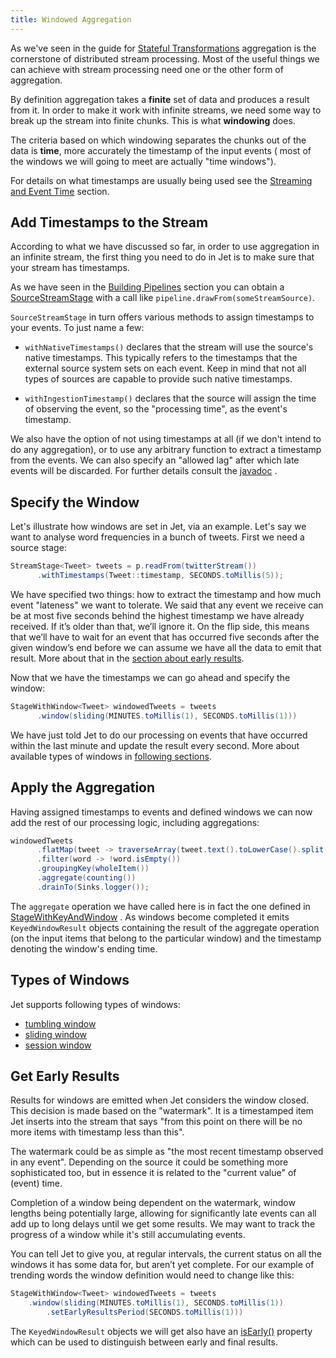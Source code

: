 ```yaml
---
title: Windowed Aggregation
---
```


As we've seen in the guide for
[Stateful Transformations](../api/stateful-transforms.md#aggregate)
aggregation is the cornerstone of distributed stream processing. Most of
the useful things we can achieve with stream processing need one or the
other form of aggregation.

By definition aggregation takes a **finite** set of data and produces
a result from it. In order to make it work with infinite streams, we
need some way to break up the stream into finite chunks. This is what
**windowing** does.

The criteria based on which windowing separates the chunks out of the
data is **time**, more accurately the timestamp of the input events (
most of the windows we will going to meet are actually "time windows").

For details on what timestamps are usually being used see the
[Streaming and Event Time](../concepts/event-time.md) section.

## Add Timestamps to the Stream

According to what we have discussed so far, in order to use aggregation
in an infinite stream, the first thing you need to do in Jet is to make
sure that your stream has timestamps.

As we have seen in the [Building Pipelines](../api/pipeline.md) section
you can obtain a
[SourceStreamStage](https://docs.hazelcast.org/docs/jet/4.0/javadoc/com/hazelcast/jet/pipeline/StreamSourceStage.html)
with a call like `pipeline.drawFrom(someStreamSource)`.

`SourceStreamStage` in turn offers various methods to assign
timestamps to your events. To just name a few:

* `withNativeTimestamps()` declares that the stream will use the
  source's native timestamps. This typically refers to the timestamps
  that the external source system sets on each event. Keep in mind
  that not all types of sources are capable to provide such native
  timestamps.

* `withIngestionTimestamp()` declares that the source will assign the
  time of observing the event, so the "processing time", as the event's
  timestamp.

We also have the option of not using timestamps at all (if we don't
intend to do any aggregation), or to use any arbitrary function to
extract a timestamp from the events. We can also specify an
"allowed lag" after which late events will be discarded. For further
details consult the
[javadoc](https://docs.hazelcast.org/docs/jet/4.0/javadoc/com/hazelcast/jet/pipeline/StreamSourceStage.html)
.

## Specify the Window

Let's illustrate how windows are set in Jet, via an example. Let's say
we want to analyse word frequencies in a bunch of tweets. First we need
a source stage:

```java
StreamStage<Tweet> tweets = p.readFrom(twitterStream())
      .withTimestamps(Tweet::timestamp, SECONDS.toMillis(5));
```

We have specified two things: how to extract the timestamp and how much
event "lateness" we want to tolerate. We said that any event we receive
can be at most five seconds behind the highest timestamp we have
already received. If it’s older than that, we’ll ignore it. On the flip
side, this means that we’ll have to wait for an event that has occurred
five seconds after the given window’s end before we can assume we have
all the data to emit that result. More about that in the
[section about early results](#get-early-results).

Now that we have the timestamps we can go ahead and specify the window:

```java
StageWithWindow<Tweet> windowedTweets = tweets
      .window(sliding(MINUTES.toMillis(1), SECONDS.toMillis(1)))
```

We have just told Jet to do our processing on events that have occurred
within the last minute and update the result every second. More about
available types of windows in [following sections](#types-of-windows).

## Apply the Aggregation

Having assigned timestamps to events and defined windows we can now add
the rest of our processing logic, including aggregations:

```java
windowedTweets
      .flatMap(tweet -> traverseArray(tweet.text().toLowerCase().split("\\W+")))
      .filter(word -> !word.isEmpty())
      .groupingKey(wholeItem())
      .aggregate(counting())
      .drainTo(Sinks.logger());
```

The `aggregate` operation we have called here is in fact the one defined
in
[StageWithKeyAndWindow](https://docs.hazelcast.org/docs/jet/4.0/javadoc/com/hazelcast/jet/pipeline/StageWithKeyAndWindow.html#aggregate-com.hazelcast.jet.aggregate.AggregateOperation1-)
. As windows become completed it emits `KeyedWindowResult` objects
containing the result of the aggregate operation (on the input items
that belong to the particular window) and the timestamp denoting the
window's ending time.

## Types of Windows

Jet supports following types of windows:

* [tumbling window](../api/stateful-transforms.md#tumblingwindow)
* [sliding window](../api/stateful-transforms.md#slidingwindow)
* [session window](../api/stateful-transforms.md#sessionwindow)

## Get Early Results

Results for windows are emitted when Jet considers the window closed.
This decision is made based on the "watermark". It is a timestamped item
Jet inserts into the stream that says "from this point on there will be
no more items with timestamp less than this".

The watermark could be as simple as "the most recent timestamp observed
in any event". Depending on the source it could be something more
sophisticated too, but in essence it is related to the "current value"
of (event) time.

Completion of a window being dependent on the watermark, window lengths
being potentially large, allowing for significantly late events can all
add up to long delays until we get some results. We may want to track
the progress of a window while it's still accumulating events.

You can tell Jet to give you, at regular intervals, the current status
on all the windows it has some data for, but aren’t yet complete. For
our example of trending words the window definition would need to change
like this:

```java
StageWithWindow<Tweet> windowedTweets = tweets
    .window(sliding(MINUTES.toMillis(1), SECONDS.toMillis(1))
        .setEarlyResultsPeriod(SECONDS.toMillis(1)))
```

The `KeyedWindowResult` objects we will get also have an
[isEarly()](https://docs.hazelcast.org/docs/jet/4.0/javadoc/com/hazelcast/jet/datamodel/WindowResult.html#isEarly--)
property which can be used to distinguish between early and final
results.

